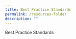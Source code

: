 ```yaml
---
title: Best Practice Standards
permalink: /resources-folder
description: ""
---
```



Best Practice Standards